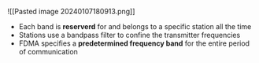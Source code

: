 ![[Pasted image 20240107180913.png]]

- Each band is **reserverd** for and belongs to a specific station all the time 
- Stations use a bandpass filter to confine the transmitter frequencies
- FDMA specifies a **predetermined frequency band** for the entire period of communication 
